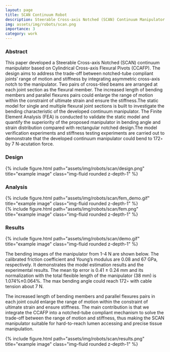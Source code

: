 ```yaml
---
layout: page
title: SCAN Continuum Robot
description: Steerable Cross-axis Notched (SCAN) Continuum Manipulator
img: assets/img/robots/scan.png
importance: 3
category: work
---
```



### Abstract

This paper developed a Steerable Cross-axis Notched (SCAN) continuum manipulator based on Cylindrical Cross-axis Flexural Pivots (CCAFP). The design aims to address the trade-off between notched-tube compliant joints’ range of motion and stiffness by integrating asymmetric cross-axis notch to the manipulator. Two pairs of cross-tiled beams are arranged at each joint section as the flexural member. The increased length of bending members and parallel flexures pairs could enlarge the range of motion within the constraint of ultimate strain and ensure the stiffness.The static model for single and multiple flexural joint sections is built to investigate the bending characteristic of the developed continuum manipulator. The Finite Element Analysis (FEA) is conducted to validate the static model and quantify the superiority of the proposed manipulator in bending angle and strain distribution compared with rectangular notched design.The model verification experiments and stiffness testing experiments are carried out to demonstrate that the developed continuum manipulator could bend to 172◦ by 7 N-acutation force.

### Design

<div class="row">
    <div class="col mt-2 mt-md-0">
    </div> 
    <div class="col mt-6 mt-md-0">
        {% include figure.html path="assets/img/robots/scan/design.png" title="example image" class="img-fluid rounded z-depth-1" %}
    </div>
    <div class="col mt-2 mt-md-0">
    </div> 
</div>

### Analysis
<div class="row">
    <div class="col mt-4 mt-md-0">
        {% include figure.html path="assets/img/robots/scan/fem_demo.gif" title="example image" class="img-fluid rounded z-depth-1" %}
    </div>
    <div class="col mt-6 mt-md-0">
        {% include figure.html path="assets/img/robots/scan/fem.png" title="example image" class="img-fluid rounded z-depth-1" %}
    </div>
</div>


### Results
<div class="row">
    <div class="col mt-2 mt-md-0">
    </div> 
    <div class="col mt-6 mt-md-0">
        {% include figure.html path="assets/img/robots/scan/demo.gif" title="example image" class="img-fluid rounded z-depth-1" %}
    </div>
    <div class="col mt-2 mt-md-0">
    </div> 
</div>

The bending images of the manipulator from 1-4 N are shown below. The calibrated friction coefficient and Young’s modulus are 0.08 and 67 GPa, respectively. It demonstrates the model estimation results and the experimental results. The mean tip error is 0.41 ± 0.24 mm and its normalization with the total flexible length of the manipulator (38 mm) is 1.074%±0.064%. The max bending angle could reach 172◦ with cable tension about 7 N. 

The increased length of bending members and parallel flexures pairs in each joint could enlarge the range of motion within the constraint of ultimate strain and ensure stiffness. The main contribution is that we integrate the CCAFP into a notched-tube compliant mechanism to solve the trade-off between the range of motion and stiffness, thus making the SCAN manipulator suitable for hard-to-reach lumen accessing and precise tissue manipulation.

<div class="row">
    <div class="col-sm mt-3 mt-md-0">
        {% include figure.html path="assets/img/robots/scan/results.png" title="example image" class="img-fluid rounded z-depth-1" %}
    </div>
    <div class="col-sm mt-6 mt-md-0">
    </div>
</div>